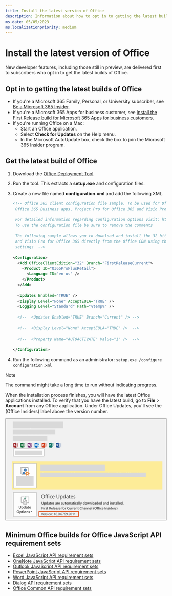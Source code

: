 ```yaml
---
title: Install the latest version of Office
description: Information about how to opt in to getting the latest builds of Office.
ms.date: 05/05/2023
ms.localizationpriority: medium
---
```


# Install the latest version of Office

New developer features, including those still in preview, are delivered first to subscribers who opt in to get the latest builds of Office.

## Opt in to getting the latest builds of Office

- If you're a Microsoft 365 Family, Personal, or University subscriber, see [Be a Microsoft 365 Insider](https://insider.microsoft365.com).
- If you're a Microsoft 365 Apps for business customer, see [Install the First Release build for Microsoft 365 Apps for business customers](https://support.office.com/article/4dd8ba40-73c0-4468-b778-c7b744d03ead).
- If you're running Office on a Mac:
  - Start an Office application.
  - Select **Check for Updates** on the Help menu.
  - In the Microsoft AutoUpdate box, check the box to join the Microsoft 365 Insider program.

## Get the latest build of Office

1. Download the [Office Deployment Tool](https://www.microsoft.com/download/details.aspx?id=49117).
1. Run the tool. This extracts a **setup.exe** and configuration files.
1. Create a new file named **configuration.xml** and add the following XML.

    ```xml
    <!-- Office 365 client configuration file sample. To be used for Office 365 ProPlus apps, 
     Office 365 Business apps, Project Pro for Office 365 and Visio Pro for Office 365. 

     For detailed information regarding configuration options visit: http://aka.ms/ODT. 
     To use the configuration file be sure to remove the comments

     The following sample allows you to download and install the 32 bit version of the Office 365 ProPlus apps 
     and Visio Pro for Office 365 directly from the Office CDN using the First Release Branch
     settings  -->

    <Configuration>
      <Add OfficeClientEdition="32" Branch="FirstReleaseCurrent">
        <Product ID="O365ProPlusRetail">
          <Language ID="en-us" />
        </Product>
      </Add>

      <Updates Enabled="TRUE" /> 
      <Display Level="None" AcceptEULA="TRUE" />  
      <Logging Level="Standard" Path="%temp%" /> 

      <!--  <Updates Enabled="TRUE" Branch="Current" /> -->

      <!--  <Display Level="None" AcceptEULA="TRUE" />  -->

      <!--  <Property Name="AUTOACTIVATE" Value="1" />  -->

    </Configuration>
    ```

1. Run the following command as an administrator:  `setup.exe /configure configuration.xml`

> [!NOTE]
> The command might take a long time to run without indicating progress.

When the installation process finishes, you will have the latest Office applications installed. To verify that you have the latest build, go to **File** > **Account** from any Office application. Under Office Updates, you'll see the (Office Insiders) label above the version number.

![A screenshot that shows product information with the Office Insiders label.](../images/office-insiders-label.png)

## Minimum Office builds for Office JavaScript API requirement sets

- [Excel JavaScript API requirement sets](/javascript/api/requirement-sets/excel/excel-api-requirement-sets)
- [OneNote JavaScript API requirement sets](/javascript/api/requirement-sets/onenote/onenote-api-requirement-sets)
- [Outlook JavaScript API requirement sets](/javascript/api/requirement-sets/outlook/outlook-api-requirement-sets)
- [PowerPoint JavaScript API requirement sets](/javascript/api/requirement-sets/powerpoint/powerpoint-api-requirement-sets)
- [Word JavaScript API requirement sets](/javascript/api/requirement-sets/word/word-api-requirement-sets)
- [Dialog API requirement sets](/javascript/api/requirement-sets/common/dialog-api-requirement-sets)
- [Office Common API requirement sets](/javascript/api/requirement-sets/common/office-add-in-requirement-sets)
